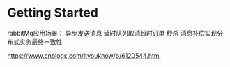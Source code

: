 # Getting Started

rabbitMq应用场景：
    异步发送消息
    延时队列取消超时订单
    秒杀
    消息补偿实现分布式实务最终一致性
    
https://www.cnblogs.com/ityouknow/p/6120544.html

